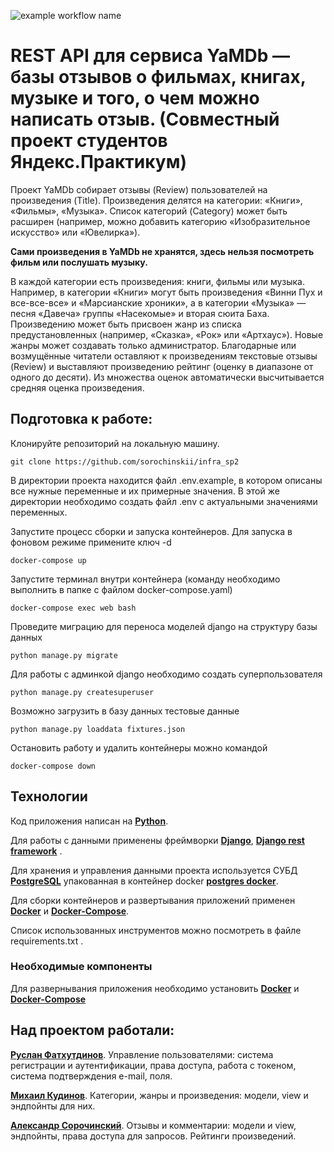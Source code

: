 ![example workflow name](https://github.com/sorochinskii/yamdb_final/workflows/Greet%20Everyone/badge.svg)



# REST API для сервиса YaMDb — базы отзывов о фильмах, книгах, музыке и того, о чем можно написать отзыв. (Совместный проект студентов Яндекс.Практикум)

Проект YaMDb собирает отзывы (Review) пользователей на произведения (Title). Произведения делятся на категории: «Книги», «Фильмы», «Музыка». Список категорий (Category) может быть расширен (например, можно добавить категорию «Изобразительное искусство» или «Ювелирка»).

**Сами произведения в YaMDb не хранятся, здесь нельзя посмотреть фильм или послушать музыку.**

В каждой категории есть произведения: книги, фильмы или музыка. Например, в категории «Книги» могут быть произведения «Винни Пух и все-все-все» и «Марсианские хроники», а в категории «Музыка» — песня «Давеча» группы «Насекомые» и вторая сюита Баха. Произведению может быть присвоен жанр из списка предустановленных (например, «Сказка», «Рок» или «Артхаус»). Новые жанры может создавать только администратор.
Благодарные или возмущённые читатели оставляют к произведениям текстовые отзывы (Review) и выставляют произведению рейтинг (оценку в диапазоне от одного до десяти). Из множества оценок автоматически высчитывается средняя оценка произведения.

## Подготовка к работе:

Клонируйте репозиторий на локальную машину.

```
git clone https://github.com/sorochinskii/infra_sp2

```

В директории проекта находится файл .env.example, в котором описаны все нужные переменные и их примерные значения. В этой же директории необходимо создать файл .env с актуальными значениями переменных.

Запустите процесс сборки и запуска контейнеров. Для запуска в фоновом режиме примените ключ -d

```
docker-compose up

```

Запустите терминал внутри контейнера (команду необходимо выполнить в папке с файлом docker-compose.yaml)

```
docker-compose exec web bash

```

Проведите миграцию для переноса моделей django на структуру базы данных

```
python manage.py migrate

```

Для работы с админкой django необходимо создать суперпользователя

```
python manage.py createsuperuser

```

Возможно загрузить в базу данных тестовые данные

```
python manage.py loaddata fixtures.json

```

Остановить работу и удалить контейнеры можно командой

```
docker-compose down

```

## Технологии

Код приложения написан на **[Python](https://www.python.org/)**. 

Для работы с данными применены фреймворки **[Django](https://www.djangoproject.com/)**, **[Django rest framework](https://www.django-rest-framework.org/)** . 

Для хранения и управления данными проекта используется СУБД **[PostgreSQL](https://www.postgresql.org/)** упакованная в контейнер docker **[postgres docker](https://hub.docker.com/_/postgres)**.

Для сборки контейнеров и развертывания приложений применен **[Docker](https://www.docker.com/)** и **[Docker-Compose](https://docs.docker.com/compose/)**.

Список использованных инструментов можно посмотреть в файле requirements.txt .

### Необходимые компоненты

Для развернывания приложения необходимо установить **[Docker](https://docs.docker.com/engine/install/)** и **[Docker-Compose](https://docs.docker.com/compose/install/)**

## Над проектом работали:

**[Руслан Фатхутдинов](github.com/RuslanFatkhutdinov)**. Управление пользователями: система регистрации и аутентификации, права доступа, работа с токеном, система подтверждения e-mail, поля.

**[Михаил Кудинов](https://github.com/kudinov-prog)**. Категории, жанры и произведения: модели, view и эндпойнты для них.

**[Александр Сорочинский](https://github.com/sorochinskii)**. Отзывы и комментарии: модели и view, эндпойнты, права доступа для запросов. Рейтинги произведений.
